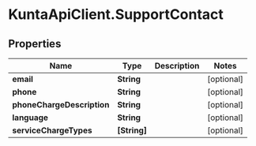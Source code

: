# KuntaApiClient.SupportContact

## Properties
Name | Type | Description | Notes
------------ | ------------- | ------------- | -------------
**email** | **String** |  | [optional] 
**phone** | **String** |  | [optional] 
**phoneChargeDescription** | **String** |  | [optional] 
**language** | **String** |  | [optional] 
**serviceChargeTypes** | **[String]** |  | [optional] 


